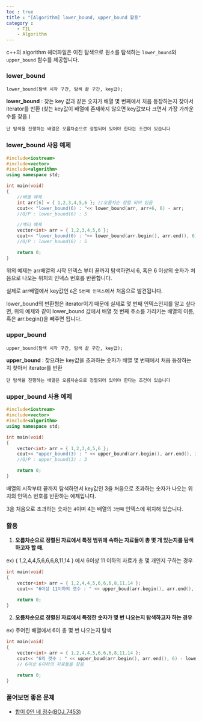 ```yaml
---
toc : true
title : "[Algorithm] lower_bound, upper_bound 활용"
category : 
    - TIL
    - Algorithm
---
```

c++의 algorithm 헤더파일은 이진 탐색으로 원소를 탐색하는 `lower_bound`와 `upper_bound` 함수를 제공합니다.

### lower_bound

`lower_bound(탐색 시작 구간, 탐색 끝 구간, key값);`

**lower_bound** : 찾는 key 값과 같은 숫자가 배열 몇 번째에서 처음 등장하는지 찾아서 iterator를 반환 $($찾는 key값이 배열에 존재하지 않으면 key값보다 크면서 가장 가까운 수를 찾음.)

`단 탐색을 진행하는 배열은 오름차순으로 정렬되어 있어야 한다는 조건이 있습니다`

### lower_bound 사용 예제

``` cpp
#include<iostream>
#include<vector>
#include<algorithm>
using namespace std;

int main(void)
{
    //배열 예제
    int arr[6] = { 1,2,3,4,5,6 }; //오름차순 정렬 되어 있음
    cout<< "lower_bound(6) : "<< lower_bound(arr, arr+6, 6) - arr;
    //O/P : lower_bound(6) : 5

    //벡터 예제
    vector<int> arr = { 1,2,3,4,5,6 };
    cout<< "lower_bound(6) : "<< lower_bound(arr.begin(), arr.end(), 6) - arr.begin();
    //O/P : lower_bound(6) : 5

    return 0;
}
```

위의 예제는 arr배열의 시작 인덱스 부터 끝까지 탐색하면서 6, 혹은 6 이상의 숫자가 처음으로 나오는 위치의 인덱스 번호를 반환합니다.

실제로 arr배열에서 key값인 `6`은 `5번째 인덱스`에서 처음으로 발견됩니다.

lower_bound의 반환형은 iterator이기 때문에 실제로 몇 번째 인덱스인지를 알고 싶다면, 위의 예제와 같이 lower_bound 값에서 배열 첫 번째 주소를 가리키는 배열의 이름, 혹은 arr.begin$($)을 빼주면 됩니다.

### upper_bound

`upper_bound(탐색 시작 구간, 탐색 끝 구간, key값);`

**upper_bound** : 찾으려는 key값을 초과하는 숫자가 배열 몇 번째에서 처음 등장하는지 찾아서 iterator를 반환

`단 탐색을 진행하는 배열은 오름차순으로 정렬되어 있어야 한다는 조건이 있습니다`

### upper_bound 사용 예제

``` cpp
#include<iostream>
#include<vector>
#include<algorithm>
using namespace std;

int main(void)
{
    vector<int> arr = { 1,2,3,4,5,6 };
    cout<< "upper_bound(3) : " << upper_bound(arr.begin(), arr.end(), 3) - arr.begin();
    //O/P : upper_bound(3) : 3

    return 0;
}
```

배열의 시작부터 끝까지 탐색하면서 key값인 3을 처음으로 초과하는 숫자가 나오는 위치의 인덱스 번호를 반환하는 예제입니다.

3을 처음으로 초과하는 숫자는 `4`이며 4는 배열의 `3번째` 인덱스에 위치해 있습니다.

### 활용

1. **오름차순으로 정렬된 자료에서 특정 범위에 속하는 자료들이 총 몇 개 있는지를 탐색하고자 할 때.**

ex$)$ { 1,2,4,4,5,6,6,6,8,11,14 } 에서 6이상 11 이하의 자료가 총 몇 개인지 구하는 경우

``` cpp
int main(void)
{
    vector<int> arr = { 1,2,4,4,5,6,6,6,8,11,14 };
    cout<< "6이상 11이하의 갯수 : " << upper_boud(arr.begin(), arr.end(), 11) - lower_bound(arr.begin(), arr.end(), 6);

    return 0;
}
```

2. **오름차순으로 정렬된 자료에서 특정한 숫자가 몇 번 나오는지 탐색하고자 하는 경우**

ex$)$ 주어진 배열에서 6이 총 몇 번 나오는지 탐색

``` cpp
int main(void)
{
    vector<int> arr = { 1,2,4,4,5,6,6,6,8,11,14 };
    cout<< "6의 갯수 : " << upper_boud(arr.begin(), arr.end(), 6) - lower_bound(arr.begin(), arr.end(), 6);
    // 6이상 6이하의 자료들을 찾음

    return 0;
}
```

### 풀어보면 좋은 문제
- [합이 0인 네 정수$($BOJ_7453)](https://www.acmicpc.net/problem/7453)

